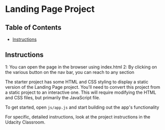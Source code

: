 # Landing Page Project

## Table of Contents

* [Instructions](#instructions)

## Instructions
1: You can open the page in the browser using index.html
2: By clicking on the various button on the nav bar, you can reach to any section

The starter project has some HTML and CSS styling to display a static version of the Landing Page project. You'll need to convert this project from a static project to an interactive one. This will require modifying the HTML and CSS files, but primarily the JavaScript file.

To get started, open `js/app.js` and start building out the app's functionality

For specific, detailed instructions, look at the project instructions in the Udacity Classroom.
